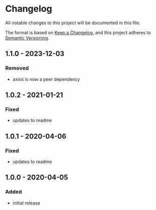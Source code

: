 # Changelog

All notable changes to this project will be documented in this file.

The format is based on [Keep a Changelog](https://keepachangelog.com/en/1.1.0/),
and this project adheres to [Semantic Versioning](https://semver.org/spec/v2.0.0.html).

## 1.1.0 - 2023-12-03
### Removed
- axios is now a peer dependency

## 1.0.2 - 2021-01-21
### Fixed
- updates to readme

## 1.0.1 - 2020-04-06
### Fixed
- updates to readme

## 1.0.0 - 2020-04-05
### Added
- initial release
